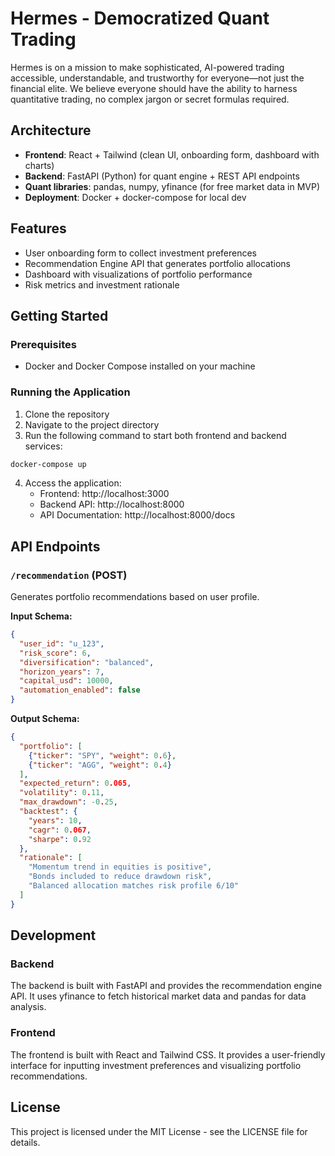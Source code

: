 # Hermes - Democratized Quant Trading

Hermes is on a mission to make sophisticated, AI-powered trading accessible, understandable, and trustworthy for everyone—not just the financial elite. We believe everyone should have the ability to harness quantitative trading, no complex jargon or secret formulas required.

## Architecture

- **Frontend**: React + Tailwind (clean UI, onboarding form, dashboard with charts)
- **Backend**: FastAPI (Python) for quant engine + REST API endpoints
- **Quant libraries**: pandas, numpy, yfinance (for free market data in MVP)
- **Deployment**: Docker + docker-compose for local dev

## Features

- User onboarding form to collect investment preferences
- Recommendation Engine API that generates portfolio allocations
- Dashboard with visualizations of portfolio performance
- Risk metrics and investment rationale

## Getting Started

### Prerequisites

- Docker and Docker Compose installed on your machine

### Running the Application

1. Clone the repository
2. Navigate to the project directory
3. Run the following command to start both frontend and backend services:

```bash
docker-compose up
```

4. Access the application:
   - Frontend: http://localhost:3000
   - Backend API: http://localhost:8000
   - API Documentation: http://localhost:8000/docs

## API Endpoints

### `/recommendation` (POST)

Generates portfolio recommendations based on user profile.

**Input Schema:**
```json
{
  "user_id": "u_123",
  "risk_score": 6,
  "diversification": "balanced",
  "horizon_years": 7,
  "capital_usd": 10000,
  "automation_enabled": false
}
```

**Output Schema:**
```json
{
  "portfolio": [
    {"ticker": "SPY", "weight": 0.6},
    {"ticker": "AGG", "weight": 0.4}
  ],
  "expected_return": 0.065,
  "volatility": 0.11,
  "max_drawdown": -0.25,
  "backtest": {
    "years": 10,
    "cagr": 0.067,
    "sharpe": 0.92
  },
  "rationale": [
    "Momentum trend in equities is positive",
    "Bonds included to reduce drawdown risk",
    "Balanced allocation matches risk profile 6/10"
  ]
}
```

## Development

### Backend

The backend is built with FastAPI and provides the recommendation engine API. It uses yfinance to fetch historical market data and pandas for data analysis.

### Frontend

The frontend is built with React and Tailwind CSS. It provides a user-friendly interface for inputting investment preferences and visualizing portfolio recommendations.

## License

This project is licensed under the MIT License - see the LICENSE file for details.
